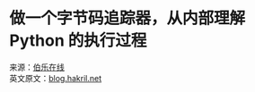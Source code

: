 # 做一个字节码追踪器，从内部理解 Python 的执行过程

来源：[伯乐在线](http://python.jobbole.com/81617/)  
英文原文：[blog.hakril.net](http://blog.hakril.net/articles/2-understanding-python-execution-tracer.html)  




